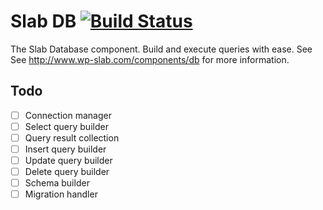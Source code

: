 # Slab DB [![Build Status](https://travis-ci.org/wp-slab/slab-db.svg)](https://travis-ci.org/wp-slab/slab-db)

The Slab Database component. Build and execute queries with ease. See See http://www.wp-slab.com/components/db for more information.


## Todo

- [ ] Connection manager
- [ ] Select query builder
- [ ] Query result collection
- [ ] Insert query builder
- [ ] Update query builder
- [ ] Delete query builder
- [ ] Schema builder
- [ ] Migration handler
